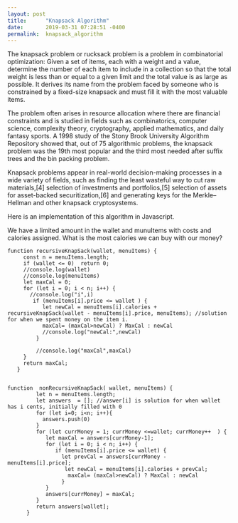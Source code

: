 ```yaml
---
layout: post
title:      "Knapsack Algorithm"
date:       2019-03-31 07:28:51 -0400
permalink:  knapsack_algorithm
---
```



The knapsack problem or rucksack problem is a problem in combinatorial optimization: Given a set of items, each with a weight and a value, determine the number of each item to include in a collection so that the total weight is less than or equal to a given limit and the total value is as large as possible. It derives its name from the problem faced by someone who is constrained by a fixed-size knapsack and must fill it with the most valuable items.

The problem often arises in resource allocation where there are financial constraints and is studied in fields such as combinatorics, computer science, complexity theory, cryptography, applied mathematics, and daily fantasy sports.
A 1998 study of the Stony Brook University Algorithm Repository showed that, out of 75 algorithmic problems, the knapsack problem was the 19th most popular and the third most needed after suffix trees and the bin packing problem.

Knapsack problems appear in real-world decision-making processes in a wide variety of fields, such as finding the least wasteful way to cut raw materials,[4] selection of investments and portfolios,[5] selection of assets for asset-backed securitization,[6] and generating keys for the Merkle–Hellman and other knapsack cryptosystems.

Here is an implementation of this algorithm in Javascript.

We have a limited amount in the wallet and munuItems with costs and calories assigned. What is the most calories we can buy with our money?

```
function recursiveKnapSack(wallet, menuItems) {
     const n = menuItems.length;
     if (wallet <= 0)  return 0;
     //console.log(wallet)
     //console.log(menuItems)
     let maxCal = 0;
     for (let i = 0; i < n; i++) {
       //console.log("i",i)
        if (menuItems[i].price <= wallet ) {
           let newCal = menuItems[i].calories + recursiveKnapSack(wallet - menuItems[i].price, menuItems); //solution for when we spent money on the item i.
           maxCal= (maxCal>newCal) ? MaxCal : newCal
           //console.log("newCal:",newCal)
         }

         //console.log("maxCal",maxCal)
     }
     return maxCal;
   }


function  nonRecursiveKnapSack( wallet, menuItems) {
         let n = menuItems.length;
         let answers  = []; //answer[i] is solution for when wallet has i cents, initially filled with 0
         for (let i=0; i<n; i++){
           answers.push(0)
         }
         for (let currMoney = 1; currMoney <=wallet; currMoney++  ) {
            let maxCal = answers[currMoney-1];
            for (let i = 0; i < n; i++) {
               if (menuItems[i].price <= wallet) {
                 let prevCal = answers[currMoney - menuItems[i].price];
                  let newCal = menuItems[i].calories + prevCal;
                   maxCal= (maxCal>newCal) ? MaxCal : newCal
                 }
            }
            answers[currMoney] = maxCal;
         }
         return answers[wallet];
      }
```
